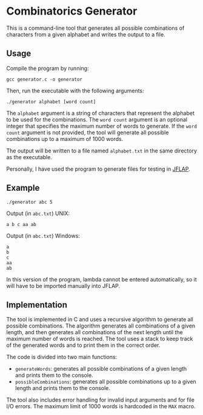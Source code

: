 # Combinatorics Generator

This is a command-line tool that generates all possible combinations of characters from a given alphabet and writes the output to a file.

## Usage

Compile the program by running:

```
gcc generator.c -o generator
```

Then, run the executable with the following arguments:

```
./generator alphabet [word count]
```

The `alphabet` argument is a string of characters that represent the alphabet to be used for the combinations. The `word count` argument is an optional integer that specifies the maximum number of words to generate. If the `word count` argument is not provided, the tool will generate all possible combinations up to a maximum of 1000 words.

The output will be written to a file named `alphabet.txt` in the same directory as the executable.

Personally, I have used the program to generate files for testing in [JFLAP](https://www.jflap.org/).

## Example

```
./generator abc 5
```

Output (in `abc.txt`) UNIX:

```
a b c aa ab
```

Output (in `abc.txt`) Windows:

```
a
b
c
aa
ab
```

In this version of the program, lambda cannot be entered automatically, so it will have to be imported manually into JFLAP.

## Implementation

The tool is implemented in C and uses a recursive algorithm to generate all possible combinations. The algorithm generates all combinations of a given length, and then generates all combinations of the next length until the maximum number of words is reached. The tool uses a stack to keep track of the generated words and to print them in the correct order.

The code is divided into two main functions:

* `generateWords`: generates all possible combinations of a given length and prints them to the console.
* `possibleCombinations`: generates all possible combinations up to a given length and prints them to the console.

The tool also includes error handling for invalid input arguments and for file I/O errors. The maximum limit of 1000 words is hardcoded in the `MAX` macro.
